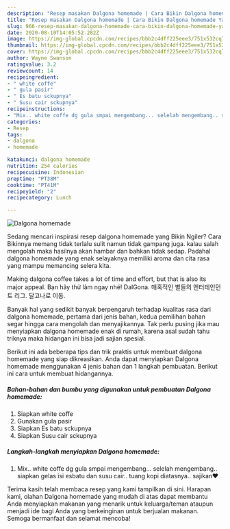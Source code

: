 ```yaml
---
description: "Resep masakan Dalgona homemade | Cara Bikin Dalgona homemade Yang Enak Dan Mudah"
title: "Resep masakan Dalgona homemade | Cara Bikin Dalgona homemade Yang Enak Dan Mudah"
slug: 966-resep-masakan-dalgona-homemade-cara-bikin-dalgona-homemade-yang-enak-dan-mudah
date: 2020-08-10T14:05:52.282Z
image: https://img-global.cpcdn.com/recipes/bbb2c4dff225eee3/751x532cq70/dalgona-homemade-foto-resep-utama.jpg
thumbnail: https://img-global.cpcdn.com/recipes/bbb2c4dff225eee3/751x532cq70/dalgona-homemade-foto-resep-utama.jpg
cover: https://img-global.cpcdn.com/recipes/bbb2c4dff225eee3/751x532cq70/dalgona-homemade-foto-resep-utama.jpg
author: Wayne Swanson
ratingvalue: 3.2
reviewcount: 14
recipeingredient:
- " white coffe"
- " gula pasir"
- " Es batu sckupnya"
- " Susu cair sckupnya"
recipeinstructions:
- "Mix.. white coffe dg gula smpai mengembang... selelah mengembang.. siapkan gelas isi esbatu dan susu cair.. tuang kopi diatasnya.. sajikan❤"
categories:
- Resep
tags:
- dalgona
- homemade

katakunci: dalgona homemade 
nutrition: 254 calories
recipecuisine: Indonesian
preptime: "PT38M"
cooktime: "PT41M"
recipeyield: "2"
recipecategory: Lunch

---
```



![Dalgona homemade](https://img-global.cpcdn.com/recipes/bbb2c4dff225eee3/751x532cq70/dalgona-homemade-foto-resep-utama.jpg)

Sedang mencari inspirasi resep dalgona homemade yang Bikin Ngiler? Cara Bikinnya memang tidak terlalu sulit namun tidak gampang juga. kalau salah mengolah maka hasilnya akan hambar dan bahkan tidak sedap. Padahal dalgona homemade yang enak selayaknya memiliki aroma dan cita rasa yang mampu memancing selera kita.

Making dalgona coffee takes a lot of time and effort, but that is also its major appeal. Bạn hãy thử làm ngay nhé! DalGona. 매혹적인 별들의 엔터테인먼트 리그. 달고나로 이동.

Banyak hal yang sedikit banyak berpengaruh terhadap kualitas rasa dari dalgona homemade, pertama dari jenis bahan, kedua pemilihan bahan segar hingga cara mengolah dan menyajikannya. Tak perlu pusing jika mau menyiapkan dalgona homemade enak di rumah, karena asal sudah tahu triknya maka hidangan ini bisa jadi sajian spesial.


Berikut ini ada beberapa tips dan trik praktis untuk membuat dalgona homemade yang siap dikreasikan. Anda dapat menyiapkan Dalgona homemade menggunakan 4 jenis bahan dan 1 langkah pembuatan. Berikut ini cara untuk membuat hidangannya.

<!--inarticleads1-->

##### Bahan-bahan dan bumbu yang digunakan untuk pembuatan Dalgona homemade:

1. Siapkan  white coffe
1. Gunakan  gula pasir
1. Siapkan  Es batu sckupnya
1. Siapkan  Susu cair sckupnya




<!--inarticleads2-->

##### Langkah-langkah menyiapkan Dalgona homemade:

1. Mix.. white coffe dg gula smpai mengembang... selelah mengembang.. siapkan gelas isi esbatu dan susu cair.. tuang kopi diatasnya.. sajikan❤




Terima kasih telah membaca resep yang kami tampilkan di sini. Harapan kami, olahan Dalgona homemade yang mudah di atas dapat membantu Anda menyiapkan makanan yang menarik untuk keluarga/teman ataupun menjadi ide bagi Anda yang berkeinginan untuk berjualan makanan. Semoga bermanfaat dan selamat mencoba!

